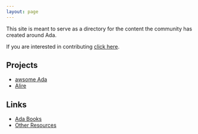 ```yaml
---
layout: page
---
```


This site is meant to serve as a directory for the content the
community has created around Ada.

If you are interested in contributing [click here](https://github.com/jquorning/ada.github.io).

## Projects

- [awsome Ada](https://github.com/ohenley/awesome-ada)
- [Alire](https://alire.ada.dev)

## Links

- [Ada Books](/books/)
- [Other Resources](/other/)
